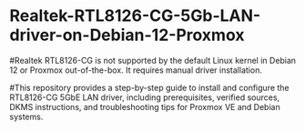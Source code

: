 # Realtek-RTL8126-CG-5Gb-LAN-driver-on-Debian-12-Proxmox
#Realtek RTL8126-CG is not supported by the default Linux kernel in Debian 12 or Proxmox out-of-the-box. It requires manual driver installation.

#This repository provides a step-by-step guide to install and configure the RTL8126-CG 5GbE LAN driver, including prerequisites, verified sources, DKMS instructions, and troubleshooting tips for Proxmox VE and Debian systems.
